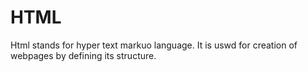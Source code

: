 # HTML
Html stands for hyper text markuo language. It is uswd for creation of webpages by defining its structure.
